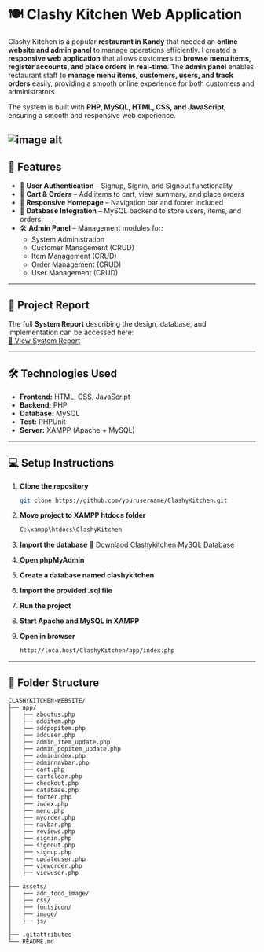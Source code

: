 # 🍽️ Clashy Kitchen Web Application

Clashy Kitchen is a popular **restaurant in Kandy** that needed an **online website and admin panel** to manage operations efficiently. I created a **responsive web application** that allows customers to **browse menu items, register accounts, and place orders in real-time**. The **admin panel** enables restaurant staff to **manage menu items, customers, users, and track orders** easily, providing a smooth online experience for both customers and administrators.

The system is built with **PHP, MySQL, HTML, CSS, and JavaScript**, ensuring a smooth and responsive web experience.  

![image alt](https://github.com/pasindudiloshan/clashykitchen-website/blob/6f8d36bc13765e9574d95e03a2e1b1436eee2d1d/README%20cover%20image.png)
---

## 🚀 Features

- 👤 **User Authentication** – Signup, Signin, and Signout functionality  
- 🛒 **Cart & Orders** – Add items to cart, view summary, and place orders  
- 📱 **Responsive Homepage** – Navigation bar and footer included  
- 💾 **Database Integration** – MySQL backend to store users, items, and orders  
- 🛠️ **Admin Panel** – Management modules for:  
  - System Administration  
  - Customer Management (CRUD)  
  - Item Management (CRUD)  
  - Order Management (CRUD)  
  - User Management (CRUD)

---

## 📄 Project Report

The full **System Report** describing the design, database, and implementation can be accessed here:  
[📑 View System Report]([https://docs.google.com/document/d/1FRPoZSXxv0QVIIY3TO98PKzVT5XMOInB/edit?usp=sharing&ouid=108374880673706677958&rtpof=true&sd=true](https://drive.google.com/file/d/1tr-7ce4pZgkkM3mp5xYO09ikB7zIkxQs/view?usp=sharing))

---

## 🛠️ Technologies Used

- **Frontend:** HTML, CSS, JavaScript  
- **Backend:** PHP  
- **Database:** MySQL
- **Test:** PHPUnit
- **Server:** XAMPP (Apache + MySQL)
---

## 💻 Setup Instructions

1. **Clone the repository**
   ```bash
   git clone https://github.com/yourusername/ClashyKitchen.git
   
2. **Move project to XAMPP htdocs folder**
   ```bash
   C:\xampp\htdocs\ClashyKitchen
   
3. **Import the database**
     [📑 Downlaod Clashykitchen MySQL Database ](https://drive.google.com/file/d/11OtB7k4CZ7_HDqk7kcisJfXHr3I8ZmOG/view?usp=sharing)

4. **Open phpMyAdmin**

5. **Create a database named clashykitchen**

6. **Import the provided .sql file**

7. **Run the project**

8. **Start Apache and MySQL in XAMPP**

9. **Open in browser**
   ```bash
   http://localhost/ClashyKitchen/app/index.php
   
---
## 📁 Folder Structure

```text
CLASHYKITCHEN-WEBSITE/
├── app/
│   ├── aboutus.php
│   ├── additem.php
│   ├── addpopitem.php
│   ├── adduser.php
│   ├── admin_item_update.php
│   ├── admin_popitem_update.php
│   ├── adminindex.php
│   ├── adminnavbar.php
│   ├── cart.php
│   ├── cartclear.php
│   ├── checkout.php
│   ├── database.php
│   ├── footer.php
│   ├── index.php
│   ├── menu.php
│   ├── myorder.php
│   ├── navbar.php
│   ├── reviews.php
│   ├── signin.php
│   ├── signout.php
│   ├── signup.php
│   ├── updateuser.php
│   ├── vieworder.php
│   ├── viewuser.php
│
├── assets/
│   ├── add_food_image/
│   ├── css/
│   ├── fontsicon/
│   ├── image/
│   ├── js/
│
├── .gitattributes
└── README.md

